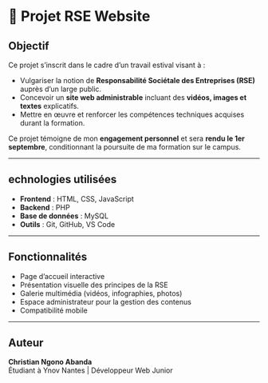 # 🌱 Projet RSE Website

##  Objectif

Ce projet s’inscrit dans le cadre d’un travail estival visant à :
- Vulgariser la notion de **Responsabilité Sociétale des Entreprises (RSE)** auprès d’un large public.
- Concevoir un **site web administrable** incluant des **vidéos, images et textes** explicatifs.
- Mettre en œuvre et renforcer les compétences techniques acquises durant la formation.

Ce projet témoigne de mon **engagement personnel** et sera **rendu le 1er septembre**, conditionnant la poursuite de ma formation sur le campus.

---

## echnologies utilisées

- **Frontend** : HTML, CSS, JavaScript
- **Backend** : PHP
- **Base de données** : MySQL
- **Outils** : Git, GitHub, VS Code

---

##  Fonctionnalités

- Page d’accueil interactive
- Présentation visuelle des principes de la RSE
- Galerie multimédia (vidéos, infographies, photos)
- Espace administrateur pour la gestion des contenus
- Compatibilité mobile

---

##  Auteur

**Christian Ngono Abanda**  
Étudiant à Ynov Nantes | Développeur Web Junior

